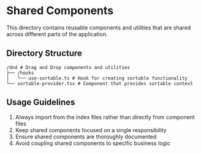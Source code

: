 # Shared Components

This directory contains reusable components and utilities that are shared
across different parts of the application.

## Directory Structure

```
/dnd # Drag and Drop components and utilities
├── /hooks
│   └── use-sortable.ts # Hook for creating sortable functionality
└── sortable-provider.tsx # Component that provides sortable context
```

## Usage Guidelines

1. Always import from the index files rather than directly from component files
2. Keep shared components focused on a single responsibility
3. Ensure shared components are thoroughly documented
4. Avoid coupling shared components to specific business logic

